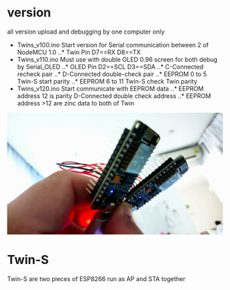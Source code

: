 # version
  all version upload and debugging by one computer only 
- Twins_v100.ino  Start version for Serial communication between 2 of NodeMCU 1.0
                  ..* Twin Pin  D7==RX   D8==TX
- Twins_v110.ino  Must use with double OLED 0.96 screen for both debug by Serial_OLED
                  ..* OLED Pin  D2==SCL  D3==SDA
                  ..* C-Connected recheck pair
                  ..* D-Connected double-check pair
                  ..* EEPROM 0 to 5 Twin-S start parity
                  ..* EEPROM 6 to 11 Twin-S check Twin parity
- Twins_v120.ino  Start communicate with EEPROM data 
                  ..* EEPROM address 12 is parity D-Connected double check address
                  ..* EEPROM address >12 are zinc data to both of Twin 



![Twin-S](https://github.com/SmazControl/Twin-S/blob/master/DSC_0049.JPG?raw=true)
# Twin-S
Twin-S are two pieces of ESP8266 run as AP and STA together




